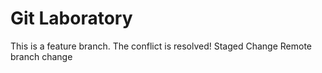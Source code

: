 # Git Laboratory
This is a feature branch.
The conflict is resolved!
Staged Change
Remote branch change
